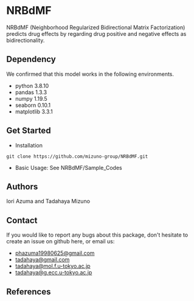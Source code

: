 # NRBdMF
NRBdMF (Neighborhood Regularized Bidirectional Matrix Factorization) predicts drug effects by regarding drug positive and negative effects as bidirectionality.

## Dependency
We confirmed that this model works in the following environments.
- python      3.8.10
- pandas      1.3.3
- numpy       1.19.5
- seaborn     0.10.1
- matplotlib  3.3.1

## Get Started
- Installation
```
git clone https://github.com/mizuno-group/NRBdMF.git
```
- Basic Usage: See NRBdMF/Sample_Codes

## Authors
Iori Azuma and Tadahaya Mizuno

## Contact
If you would like to report any bugs about this package, don't hesitate to create an issue on github here, or email us:

- phazuma19980625@gmail.com
- tadahaya@gmail.com
- tadahaya@mol.f.u-tokyo.ac.jp
- tadahaya@g.ecc.u-tokyo.ac.jp

## References
